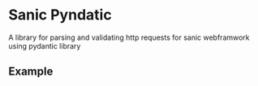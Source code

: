 # Sanic Pyndatic

A library for parsing and validating http requests for sanic webframwork using pydantic library 

## Example 
